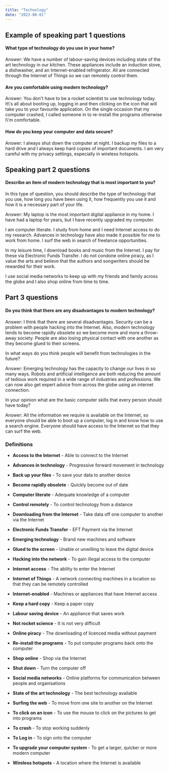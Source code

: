 ```yaml
---
title: "Technology"
date: "2023-08-01"
---
```


## Example of speaking part 1 questions

#### What type of technology do you use in your home?

Answer: We have a number of labour-saving devices including state of the art technology in our kitchen. These appliances include an induction stove, a dishwasher, and an Internet-enabled refrigerator. All are connected through the Internet of Things so we can remotely control them.

#### Are you comfortable using modern technology?

Answer: You don't have to be a rocket scientist to use technology today. It\\'s all about booting up, logging in and then clicking on the icon that will take you to your favourite application. On the single occasion that my computer crashed, I called someone in to re-install the programs otherwise I\\'m comfortable.

#### How do you keep your computer and data secure?

Answer: I always shut down the computer at night. I backup my files to a hard drive and I always keep hard copies of important documents. I am very careful with my privacy settings, especially in wireless hotspots.

## Speaking part 2 questions

#### Describe an item of modern technology that is most important to you?

In this type of question, you should describe the type of technology that you use, how long you have been using it, how frequently you use it and how it is a necessary part of your life.

Answer: My laptop is the most important digital appliance in my home. I have had a laptop for years, but I have recently upgraded my computer.

I am computer literate. I study from home and I need Internet access to do my research. Advances in technology have also made it possible for me to work from home. I surf the web in search of freelance opportunities.

In my leisure time, I download books and music from the Internet. I pay for these via Electronic Funds Transfer. I do not condone online piracy, as I value the arts and believe that the authors and songwriters should be rewarded for their work.

I use social media networks to keep up with my friends and family across the globe and I also shop online from time to time.

## Part 3 questions

#### Do you think that there are any disadvantages to modern technology?

Answer: I think that there are several disadvantages. Security can be a problem with people hacking into the Internet. Also, modern technology tends to become rapidly obsolete so we become more and more a throw-away society. People are also losing physical contact with one another as they become glued to their screens.

In what ways do you think people will benefit from technologies in the future?

Answer: Emerging technology has the capacity to change our lives in so many ways. Robots and artificial intelligence are both reducing the amount of tedious work required in a wide range of industries and professions. We can now also get expert advice from across the globe using an internet connection.

In your opinion what are the basic computer skills that every person should have today?

Answer: All the information we require is available on the Internet, so everyone should be able to boot up a computer, log in and know how to use a search engine. Everyone should have access to the Internet so that they can surf the web.

### Definitions

- **Access to the Internet** - Able to connect to the Internet

- **Advances in technology** - Progressive forward movement in technology

- **Back up your files** - To save your data to another device

- **Become rapidly obsolete** - Quickly become out of date

- **Computer literate** - Adequate knowledge of a computer

- **Control remotely** - To control technology from a distance

- **Downloading from the Internet** - Take data off one computer to another via the Internet

- **Electronic Funds Transfer** - EFT Payment via the Internet

- **Emerging technology** - Brand new machines and software

- **Glued to the screen** - Unable or unwilling to leave the digital device

- **Hacking into the network** - To gain illegal access to the computer

- **Internet access** - The ability to enter the Internet

- **Internet of Things** - A network connecting machines in a location so that they can be remotely controlled

- **Internet-enabled** - Machines or appliances that have Internet access

- **Keep a hard copy** - Keep a paper copy

- **Labour saving device** - An appliance that saves work

- **Not rocket science** - It is not very difficult

- **Online piracy** - The downloading of licenced media without payment

- **Re-install the programs** - To put computer programs back onto the computer

- **Shop online** - Shop via the Internet

- **Shut down** - Turn the computer off

- **Social media networks** - Online platforms for communication between people and organisations

- **State of the art technology** - The best technology available

- **Surfing the web** - To move from one site to another on the Internet

- **To click on an icon** - To use the mouse to click on the pictures to get into programs

- **To crash** - To stop working suddenly

- **To Log in** - To sign onto the computer

- **To upgrade your computer system** - To get a larger, quicker or more modern computer

- **Wireless hotspots** - A location where the Internet is available
